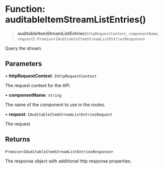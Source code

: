 # Function: auditableItemStreamListEntries()

> **auditableItemStreamListEntries**(`httpRequestContext`, `componentName`, `request`): `Promise`\<`IAuditableItemStreamListEntriesResponse`\>

Query the stream.

## Parameters

• **httpRequestContext**: `IHttpRequestContext`

The request context for the API.

• **componentName**: `string`

The name of the component to use in the routes.

• **request**: `IAuditableItemStreamListEntriesRequest`

The request.

## Returns

`Promise`\<`IAuditableItemStreamListEntriesResponse`\>

The response object with additional http response properties.

